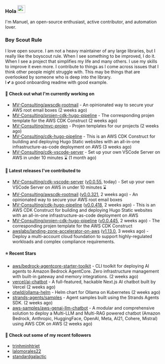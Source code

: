 ### Hola <img src="https://media.giphy.com/media/hvRJCLFzcasrR4ia7z/giphy.gif" width="25px">

I'm Manuel, an open-source enthusiast, active contributor, and automation lover.

### Boy Scout Rule

I love open source. I am not a heavy maintainer of any large libraries, but I really like the boyscout rule. 
When I see something to be improved, I do it. When I see a project
that simplifies my life and many others. I use my skills to improve it even more.
I contribute to things as I come across issues that I think other people might struggle with. 
This may be things that are overlooked by someone who is deep into the library.  
I 💕 a good onboarding readme with good example.



#### 👷 Check out what I'm currently working on

- [MV-Consulting/awscdk-rootmail](https://github.com/MV-Consulting/awscdk-rootmail) - An opinionated way to secure your AWS root email boxes (2 weeks ago)
- [MV-Consulting/projen-cdk-hugo-pipeline](https://github.com/MV-Consulting/projen-cdk-hugo-pipeline) - The corresponding projen template for the AWS CDK Construct (2 weeks ago)
- [MV-Consulting/mvc-projen](https://github.com/MV-Consulting/mvc-projen) - Projen templates for our projects (2 weeks ago)
- [MV-Consulting/cdk-hugo-pipeline](https://github.com/MV-Consulting/cdk-hugo-pipeline) - This is an AWS CDK Construct for building and deploying Hugo Static websites with an all-in-one infrastructure-as-code deployment on AWS (3 weeks ago)
- [MV-Consulting/cdk-vscode-server](https://github.com/MV-Consulting/cdk-vscode-server) - Set up your own VSCode Server on AWS in under 10 minutes ⌛️ (1 month ago)

#### 🔭 Latest releases I've contributed to

- [MV-Consulting/cdk-vscode-server](https://github.com/MV-Consulting/cdk-vscode-server) ([v0.0.55](https://github.com/MV-Consulting/cdk-vscode-server/releases/tag/v0.0.55), today) - Set up your own VSCode Server on AWS in under 10 minutes ⌛️
- [MV-Consulting/awscdk-rootmail](https://github.com/MV-Consulting/awscdk-rootmail) ([v0.0.321](https://github.com/MV-Consulting/awscdk-rootmail/releases/tag/v0.0.321), 2 weeks ago) - An opinionated way to secure your AWS root email boxes
- [MV-Consulting/cdk-hugo-pipeline](https://github.com/MV-Consulting/cdk-hugo-pipeline) ([v0.0.418](https://github.com/MV-Consulting/cdk-hugo-pipeline/releases/tag/v0.0.418), 2 weeks ago) - This is an AWS CDK Construct for building and deploying Hugo Static websites with an all-in-one infrastructure-as-code deployment on AWS
- [MV-Consulting/projen-cdk-hugo-pipeline](https://github.com/MV-Consulting/projen-cdk-hugo-pipeline) ([v0.0.445](https://github.com/MV-Consulting/projen-cdk-hugo-pipeline/releases/tag/v0.0.445), 2 weeks ago) - The corresponding projen template for the AWS CDK Construct
- [awslabs/landing-zone-accelerator-on-aws](https://github.com/awslabs/landing-zone-accelerator-on-aws) ([v1.13.0](https://github.com/awslabs/landing-zone-accelerator-on-aws/releases/tag/v1.13.0), 3 weeks ago) - Deploy a multi-account cloud foundation to support highly-regulated workloads and complex compliance requirements.

#### ⭐ Recent Stars

- [aws/bedrock-agentcore-starter-toolkit](https://github.com/aws/bedrock-agentcore-starter-toolkit) - CLI toolkit for deploying AI agents to Amazon Bedrock AgentCore. Zero infrastructure management with built-in gateway and memory integrations. (2 weeks ago)
- [vercel/ai-chatbot](https://github.com/vercel/ai-chatbot) - A full-featured, hackable Next.js AI chatbot built by Vercel (2 weeks ago)
- [otwld/ollama-helm](https://github.com/otwld/ollama-helm) - Helm chart for Ollama on Kubernetes (2 weeks ago)
- [strands-agents/samples](https://github.com/strands-agents/samples) - Agent samples built using the Strands Agents SDK. (2 weeks ago)
- [aws-samples/aws-genai-llm-chatbot](https://github.com/aws-samples/aws-genai-llm-chatbot) - A modular and comprehensive solution to deploy a Multi-LLM and Multi-RAG powered chatbot (Amazon Bedrock, Anthropic, HuggingFace, OpenAI, Meta, AI21, Cohere, Mistral) using AWS CDK on AWS (2 weeks ago)

#### 👯 Check out some of my recent followers

- [trinhminhtriet](https://github.com/trinhminhtriet)
- [lalomorales22](https://github.com/lalomorales22)
- [standardgalactic](https://github.com/standardgalactic)




